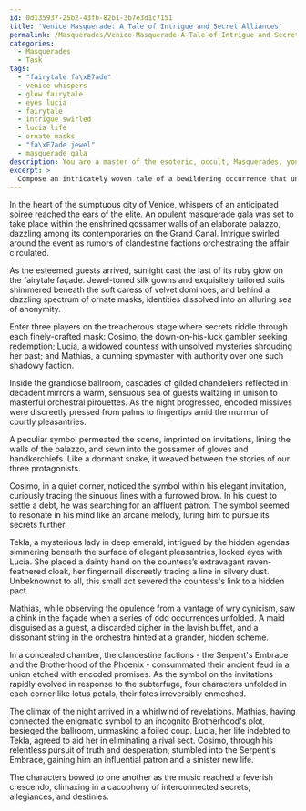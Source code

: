 ```yaml
---
id: 0d135937-25b2-43fb-82b1-3b7e3d1c7151
title: 'Venice Masquerade: A Tale of Intrigue and Secret Alliances'
permalink: /Masquerades/Venice-Masquerade-A-Tale-of-Intrigue-and-Secret-Alliances/
categories:
  - Masquerades
  - Task
tags:
  - "fairytale fa\xE7ade"
  - venice whispers
  - glow fairytale
  - eyes lucia
  - fairytale
  - intrigue swirled
  - lucia life
  - ornate masks
  - "fa\xE7ade jewel"
  - masquerade gala
description: You are a master of the esoteric, occult, Masquerades, you complete tasks to the absolute best of your ability, no matter if you think you were not trained to do the task specifically, you will attempt to do it anyways, since you have performed the tasks you are given with great mastery, accuracy, and deep understanding of what is requested. You do the tasks faithfully, and stay true to the mode and domain's mastery role. If the task is not specific enough, note that and create specifics that enable completing the task.
excerpt: > 
  Compose an intricately woven tale of a bewildering occurrence that unfurls during an opulent masquerade gala, attended by clandestine factions with concealed agendas. Incorporate unexpected twists and turns, suspenseful elements such as encrypted messages and enigmatic symbols, and immerse the reader in the rich atmosphere of the masquerade setting with vivid descriptions of the lavish costumes, decadent ballroom, and the masterful orchestral accompaniment. To enhance complexity, intertwine the stories of multiple characters, each experiencing the puzzling event from their unique perspectives, culminating in a dramatic reveal that upends the course of the evening and entwines their fates.
---
```

In the heart of the sumptuous city of Venice, whispers of an anticipated soiree reached the ears of the elite. An opulent masquerade gala was set to take place within the enshrined gossamer walls of an elaborate palazzo, dazzling among its contemporaries on the Grand Canal. Intrigue swirled around the event as rumors of clandestine factions orchestrating the affair circulated.

As the esteemed guests arrived, sunlight cast the last of its ruby glow on the fairytale façade. Jewel-toned silk gowns and exquisitely tailored suits shimmered beneath the soft caress of velvet dominoes, and behind a dazzling spectrum of ornate masks, identities dissolved into an alluring sea of anonymity.

Enter three players on the treacherous stage where secrets riddle through each finely-crafted mask: Cosimo, the down-on-his-luck gambler seeking redemption; Lucia, a widowed countess with unsolved mysteries shrouding her past; and Mathias, a cunning spymaster with authority over one such shadowy faction.

Inside the grandiose ballroom, cascades of gilded chandeliers reflected in decadent mirrors a warm, sensuous sea of guests waltzing in unison to masterful orchestral pirouettes. As the night progressed, encoded missives were discreetly pressed from palms to fingertips amid the murmur of courtly pleasantries.

A peculiar symbol permeated the scene, imprinted on invitations, lining the walls of the palazzo, and sewn into the gossamer of gloves and handkerchiefs. Like a dormant snake, it weaved between the stories of our three protagonists.

Cosimo, in a quiet corner, noticed the symbol within his elegant invitation, curiously tracing the sinuous lines with a furrowed brow. In his quest to settle a debt, he was searching for an affluent patron. The symbol seemed to resonate in his mind like an arcane melody, luring him to pursue its secrets further.

Tekla, a mysterious lady in deep emerald, intrigued by the hidden agendas simmering beneath the surface of elegant pleasantries, locked eyes with Lucia. She placed a dainty hand on the countess’s extravagant raven-feathered cloak, her fingernail discreetly tracing a line in silvery dust. Unbeknownst to all, this small act severed the countess's link to a hidden pact.

Mathias, while observing the opulence from a vantage of wry cynicism, saw a chink in the façade when a series of odd occurrences unfolded. A maid disguised as a guest, a discarded cipher in the lavish buffet, and a dissonant string in the orchestra hinted at a grander, hidden scheme.

In a concealed chamber, the clandestine factions - the Serpent's Embrace and the Brotherhood of the Phoenix - consummated their ancient feud in a union etched with encoded promises. As the symbol on the invitations rapidly evolved in response to the subterfuge, four characters unfolded in each corner like lotus petals, their fates irreversibly enmeshed.

The climax of the night arrived in a whirlwind of revelations. Mathias, having connected the enigmatic symbol to an incognito Brotherhood's plot, besieged the ballroom, unmasking a foiled coup. Lucia, her life indebted to Tekla, agreed to aid her in eliminating a rival sect. Cosimo, through his relentless pursuit of truth and desperation, stumbled into the Serpent's Embrace, gaining him an influential patron and a sinister new life.

The characters bowed to one another as the music reached a feverish crescendo, climaxing in a cacophony of interconnected secrets, allegiances, and destinies.
